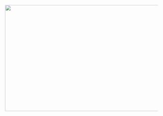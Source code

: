 <a href="https://github.com/devxb/gitanimals">
  <img src="https://render.gitanimals.org/farms/c0nant" width="2000" height="350"/>
</a>
